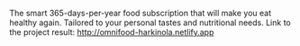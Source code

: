The smart 365-days-per-year food subscription that will make you eat healthy again. Tailored to your personal tastes and nutritional needs.
Link to the project result: http://omnifood-harkinola.netlify.app

